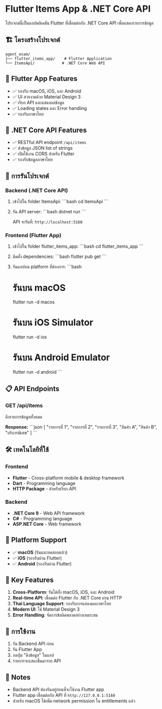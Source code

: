# Flutter Items App & .NET Core API

โปรเจกต์นี้เป็นแอปพลิเคชัน Flutter ที่เชื่อมต่อกับ .NET Core API เพื่อแสดงรายการข้อมูล

## 🏗️ โครงสร้างโปรเจกต์

```
agent_exam/
├── flutter_items_app/    # Flutter Application
└── ItemsApi/            # .NET Core Web API
```

## 📱 Flutter App Features

- ✅ รองรับ macOS, iOS, และ Android
- ✅ UI สวยงามด้วย Material Design 3
- ✅ เรียก API และแสดงผลข้อมูล
- ✅ Loading states และ Error handling
- ✅ รองรับภาษาไทย

## 🔧 .NET Core API Features

- ✅ RESTful API endpoint `/api/items`
- ✅ ส่งข้อมูล JSON list of strings
- ✅ เปิดใช้งาน CORS สำหรับ Flutter
- ✅ รองรับข้อมูลภาษาไทย

## 🚀 การรันโปรเจกต์

### Backend (.NET Core API)

1. เข้าไปใน folder ItemsApi:
   \`\`\`bash
   cd ItemsApi
   \`\`\`

2. รัน API server:
   \`\`\`bash
   dotnet run
   \`\`\`

   API จะรันที่: `http://localhost:5160`

### Frontend (Flutter App)

1. เข้าไปใน folder flutter_items_app:
   \`\`\`bash
   cd flutter_items_app
   \`\`\`

2. ติดตั้ง dependencies:
   \`\`\`bash
   flutter pub get
   \`\`\`

3. รันแอปบน platform ที่ต้องการ:
   \`\`\`bash
   # รันบน macOS
   flutter run -d macos
   
   # รันบน iOS Simulator
   flutter run -d ios
   
   # รันบน Android Emulator
   flutter run -d android
   \`\`\`

## 📋 API Endpoints

### GET /api/items
ดึงรายการข้อมูลทั้งหมด

**Response:**
\`\`\`json
[
  "รายการที่ 1",
  "รายการที่ 2", 
  "รายการที่ 3",
  "สินค้า A",
  "สินค้า B",
  "บริการพิเศษ"
]
\`\`\`

## 🛠️ เทคโนโลยีที่ใช้

### Frontend
- **Flutter** - Cross-platform mobile & desktop framework
- **Dart** - Programming language
- **HTTP Package** - สำหรับเรียก API

### Backend
- **.NET Core 9** - Web API framework
- **C#** - Programming language
- **ASP.NET Core** - Web framework

## 📱 Platform Support

- ✅ **macOS** (รันและทดสอบแล้ว)
- ✅ **iOS** (รองรับผ่าน Flutter)
- ✅ **Android** (รองรับผ่าน Flutter)

## 🔑 Key Features

1. **Cross-Platform**: รันได้ทั้ง macOS, iOS, และ Android
2. **Real-time API**: เชื่อมต่อ Flutter กับ .NET Core ผ่าน HTTP
3. **Thai Language Support**: รองรับการแสดงผลภาษาไทย
4. **Modern UI**: ใช้ Material Design 3
5. **Error Handling**: จัดการข้อผิดพลาดอย่างเหมาะสม

## 🎯 การใช้งาน

1. รัน Backend API ก่อน
2. รัน Flutter App
3. กดปุ่ม "ดึงข้อมูล" ในแอป
4. รายการจะแสดงขึ้นมาจาก API

## 📝 Notes

- Backend API ต้องรันอยู่ก่อนที่จะใช้งาน Flutter app
- Flutter app เชื่อมต่อกับ API ที่ `http://127.0.0.1:5160`
- สำหรับ macOS ได้เพิ่ม network permission ใน entitlements แล้ว
